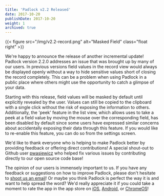 ```yaml
---
title: 'Padlock v2.2 Released'
date: 2017-10-20
publishDate: 2017-10-20
weight: 1
archived: true
---
```


{{< figure src="/img/v2.2-record.png" alt="Masked Field" class="float right" >}}

We're happy to announce the release of another incremental update! Padlock
version 2.2.0 addresses an issue that was brought up by many of our users. In
previous versions field values in the record view would always be displayed
openly without a way to hide sensitive values short of closing the record
completely. This can be a problem when using Padlock in a public place where
others might use the opportunity to catch a glimpse of your data.

Starting with this release, field values will be masked by default until
explicitly revealed by the user. Values can still be copied to the clipboard with
a single click without the risk of exposing the information to others.
Additionally, the 'peek' feature in the list view, which allows uses to take a
peek at a field value by moving the mouse over the corresponding field, has
been disabled by default since some users have expressed similar concerns about
accidentally exposing their data through this feature. If you would like to
re-enable this feature, you can do so from the settings screen.

We'd like to thank everyone who is helping to make Padlock better by providing
feedback or offering direct contributions! A special shout-out to Github
user [pwasiewicz](https://github.com/pwasiewicz) who helped fix various issues
by contributing directly to our open source code base!

The opinion of our users is immensely important to us. If you have any feedback
or suggestions on how to improve Padlock, please don't hesitate to [shoot us an
email](mailto:support@padlock.io)! Or maybe you think Padlock is perfect the
way it is and want to help spread the word? We'd really appreciate it if
you could take a moment to rate the app in the app store on [iOS](https://itunes.apple.com/app/id871710139),
[Android](https://play.google.com/store/apps/details?id=com.maklesoft.padlock),
or
[ChromeOS](https://chrome.google.com/webstore/detail/padlock/npkoefjfcjbknoeadfkbcdpbapaamcif)!
